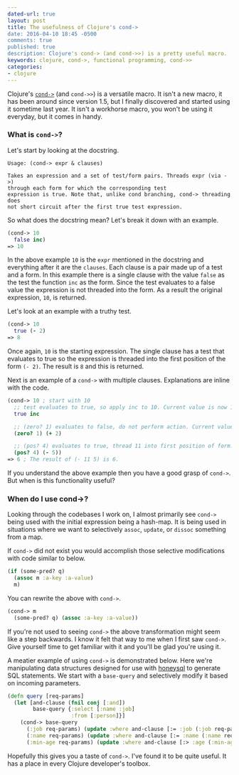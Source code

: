 ```yaml
---
dated-url: true
layout: post
title: The usefulness of Clojure's cond->
date: 2016-04-10 18:45 -0500
comments: true
published: true
description: Clojure's cond-> (and cond->>) is a pretty useful macro.
keywords: clojure, cond->, functional programming, cond->>
categories:
- clojure
---
```


Clojure's [`cond->`](https://clojure.github.io/clojure/clojure.core-api.html#clojure.core/cond-%3E) (and `cond->>`) is a versatile macro.
It isn't a new macro, it has been around since version 1.5, but I finally discovered and started using it sometime last year.
It isn't a workhorse macro, you won't be using it everyday, but it comes in handy.

### What is `cond->`? ###

Let's start by looking at the docstring.

```
Usage: (cond-> expr & clauses)

Takes an expression and a set of test/form pairs. Threads expr (via ->)
through each form for which the corresponding test
expression is true. Note that, unlike cond branching, cond-> threading does
not short circuit after the first true test expression.
```

So what does the docstring mean?
Let's break it down with an example.

``` clojure
(cond-> 10
  false inc)
=> 10
```

In the above example `10` is the `expr` mentioned in the docstring and everything after it are the `clauses`.
Each clause is a pair made up of a test and a form.
In this example there is a single clause with the value `false` as the test the function `inc` as the form.
Since the test evaluates to a false value the expression is not threaded into the form.
As a result the original expression, `10`, is returned.

Let's look at an example with a truthy test.

``` clojure
(cond-> 10
  true (- 2)
=> 8
```

Once again, `10` is the starting expression.
The single clause has a test that evaluates to true so the expression is threaded into the first position of the form `(- 2)`.
The result is `8` and this is returned.

Next is an example of a `cond->` with multiple clauses.
Explanations are inline with the code.

``` clojure
(cond-> 10 ; start with 10
  ;; test evaluates to true, so apply inc to 10. Current value is now 11.
  true inc

  ;; (zero? 1) evaluates to false, do not perform action. Current value stays 11.
  (zero? 1) (+ 2)

  ;; (pos? 4) evaluates to true, thread 11 into first position of form.
  (pos? 4) (- 5))
=> 6 ; The result of (- 11 5) is 6.
```

If you understand the above example then you have a good grasp of `cond->`.
But when is this functionality useful?

### When do I use cond->? ###

Looking through the codebases I work on, I almost primarily see `cond->` being used with the initial expression being a hash-map.
It is being used in situations where we want to selectively `assoc`, `update`, or `dissoc` something from a map.

If `cond->` did not exist you would accomplish those selective modifications with code similar to below.

``` clojure
(if (some-pred? q)
  (assoc m :a-key :a-value)
  m)
```

You can rewrite the above with `cond->`.

``` clojure
(cond-> m
  (some-pred? q) (assoc :a-key :a-value))
```

If you're not used to seeing `cond->` the above transformation might seem like a step backwards.
I know it felt that way to me when I first saw `cond->`.
Give yourself time to get familiar with it and you'll be glad you're using it.

A meatier example of using `cond->` is demonstrated below.
Here we're manipulating data structures designed for use with [honeysql](https://github.com/jkk/honeysql) to generate SQL statements.
We start with a `base-query` and selectively modify it based on incoming parameters.

``` clojure
(defn query [req-params]
  (let [and-clause (fnil conj [:and])
        base-query {:select [:name :job]
                    :from [:person]}]
    (cond-> base-query
      (:job req-params) (update :where and-clause [:= :job (:job req-params)])
      (:name req-params) (update :where and-clause [:= :name (:name req-params)])
      (:min-age req-params) (update :where and-clause [:> :age (:min-age req-params)]))))
```

Hopefully this gives you a taste of `cond->`.
I've found it to be quite useful.
It has a place in every Clojure developer's toolbox.